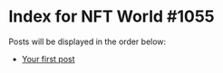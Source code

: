 # Index for NFT World #1055
Posts will be displayed in the order below:

- [Your first post](./001-first.md)

